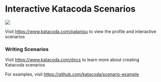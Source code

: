 # Interactive Katacoda Scenarios

[![](http://shields.katacoda.com/katacoda/palanisu/count.svg)](https://www.katacoda.com/palanisu "Get your profile on Katacoda.com")

Visit https://www.katacoda.com/palanisu to view the profile and interactive scenarios

### Writing Scenarios
Visit https://www.katacoda.com/docs to learn more about creating Katacoda scenarios

For examples, visit https://github.com/katacoda/scenario-example
